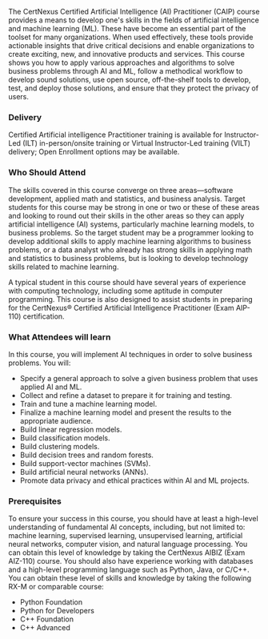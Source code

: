 <!-- CAIP-->



The CertNexus Certified Artificial Intelligence (AI) Practitioner (CAIP) course provides a means to develop one's skills in the fields of artificial intelligence and machine learning (ML). These have become an essential part of the toolset for many organizations. When used effectively, these tools provide actionable insights that drive critical decisions and enable organizations to create exciting, new, and innovative products and services. This course shows you how to apply various approaches and algorithms to solve business problems through AI and ML, follow a methodical workflow to develop sound solutions, use open source, off-the-shelf tools to develop, test, and deploy those solutions, and ensure that they protect the privacy of users.

### Delivery

Certified Artificial intelligence Practitioner training is available for Instructor-Led (ILT) in-person/onsite training or Virtual Instructor-Led training (VILT) delivery; Open Enrollment options may be available.


### Who Should Attend

The skills covered in this course converge on three areas—software development, applied math and statistics, and business analysis. Target students for this course may be strong in one or two or these of these areas and looking to round out their skills in the other areas so they can apply artificial intelligence (AI) systems, particularly machine learning models, to business problems.
So the target student may be a programmer looking to develop additional skills to apply machine learning algorithms to business problems, or a data analyst who already has strong skills in applying math and statistics to business problems, but is looking to develop technology skills related to machine learning.

A typical student in this course should have several years of experience with computing technology, including some aptitude in computer programming.
This course is also designed to assist students in preparing for the CertNexus® Certified Artificial Intelligence Practitioner (Exam AIP-110) certification.

### What Attendees will learn

In this course, you will implement AI techniques in order to solve business problems. You will:
- Specify a general approach to solve a given business problem that uses applied AI and ML.
- Collect and refine a dataset to prepare it for training and testing.
- Train and tune a machine learning model.
- Finalize a machine learning model and present the results to the appropriate audience.
- Build linear regression models.
- Build classification models.
- Build clustering models.
- Build decision trees and random forests.
- Build support-vector machines (SVMs).
- Build artificial neural networks (ANNs).
- Promote data privacy and ethical practices within AI and ML projects.

### Prerequisites

To ensure your success in this course, you should have at least a high-level understanding of fundamental AI concepts, including, but not limited to: machine learning, supervised learning, unsupervised learning, artificial neural networks, computer vision, and natural language processing. You can obtain this level of knowledge by taking the CertNexus AIBIZ (Exam AIZ-110) course.
You should also have experience working with databases and a high-level programming language such as Python, Java, or C/C++. You can obtain these level of skills and knowledge by taking the following RX-M or comparable course:
- Python Foundation
- Python for Developers
- C++ Foundation
- C++ Advanced
